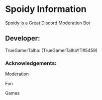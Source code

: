 # Spoidy Information

Spoidy is a Great Discord Moderation Bot

## Developer:

TrueGamerTalha: (TrueGamerTalhaYT#5459)

### Acknowledgements:

Moderation

Fun

Games
